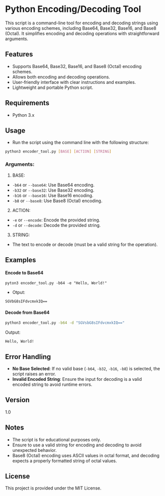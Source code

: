 # Python Encoding/Decoding Tool
This script is a command-line tool for encoding and decoding strings using various encoding schemes, including Base64, Base32, Base16, and Base8 (Octal). It simplifies encoding and decoding operations with straightforward arguments.

## Features
- Supports Base64, Base32, Base16, and Base8 (Octal) encoding schemes.
- Allows both encoding and decoding operations.
- User-friendly interface with clear instructions and examples.
- Lightweight and portable Python script.

## Requirements
- Python 3.x

## Usage 
- Run the script using the command line with the following structure:
```bash
python3 encoder_tool.py [BASE] [ACTION] [STRING]
```
### Arguments:
1. BASE:
- ```-b64``` or ```--base64```: Use Base64 encoding.
- ```-b32``` or ```--base32```: Use Base32 encoding.
- ```-b16``` or ```--base16```: Use Base16 encoding.
- ```-b8``` or ```--base8```: Use Base8 (Octal) encoding.
2. ACTION:
- ```-e``` or ```--encode```: Encode the provided string.
- ```-d``` or ```--decode```: Decode the provided string.
3. STRING:
- The text to encode or decode (must be a valid string for the operation).

## Examples
#### Encode to Base64
```ash
pyton3 encoder_tool.py -b64 -e "Hello, World!"
```

- Otput:
```laintext
SGVbG8sIFdvcmxkIQ==
```

#### Decode from Base64
```bash
python3 encoder_tool.py -b64 -d "SGVsbG8sIFdvcmxkIQ=="
```

Output:
```
Hello, World!
```

## Error Handling
- **No Base Selected**: If no valid base (```-b64```, ```-b32```, ```-b16```, ```-b8```) is selected, the script raises an error.
- **Invalid Encoded String**: Ensure the input for decoding is a valid encoded string to avoid runtime errors.

## Version
1.0

## Notes
- The script is for educational purposes only.
- Ensure to use a valid string for encoding and decoding to avoid unexpected behavior.
- Base8 (Octal) encoding uses ASCII values in octal format, and decoding expects a properly formatted string of octal values.

## License
This project is provided under the MIT License.
